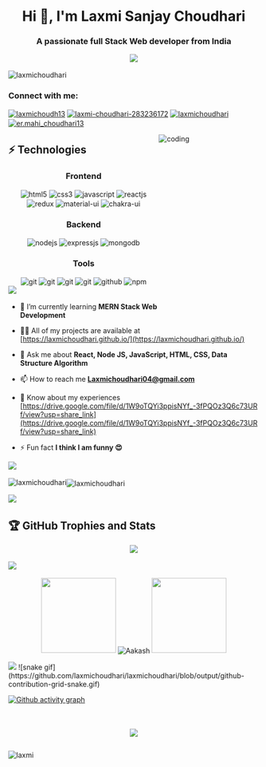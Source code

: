 <h1 align="center">Hi 👋, I'm Laxmi Sanjay Choudhari</h1>

<h3 align="center">A passionate full Stack Web developer from India</h3>

<div align="center" >
 <img src="https://readme-typing-svg.demolab.com?font=Fira+Code&weight=500&size=30&duration=3000&pause=1000&color=6AD3F7&width=460&lines=Hi+👋+I'm+Laxmi+Choudhari;Full+Stack+Web+Developer;Quick+learner;Problem+Solver;Welcome+to+My+profile"/>
</div>



<p align="left"> <img src="https://komarev.com/ghpvc/?username=laxmichoudhari&label=Profile%20views&color=0e75b6&style=flat" alt="laxmichoudhari" /> </p>

<h3 align="left">Connect with me:</h3>
<p align="left">
<a href="https://twitter.com/laxmichoudh13" target="blank"><img align="center" src="https://raw.githubusercontent.com/rahuldkjain/github-profile-readme-generator/master/src/images/icons/Social/twitter.svg" alt="laxmichoudh13" height="30" width="40" /></a>
<a href="https://linkedin.com/in/laxmi-choudhari-283236172" target="blank"><img align="center" src="https://raw.githubusercontent.com/rahuldkjain/github-profile-readme-generator/master/src/images/icons/Social/linked-in-alt.svg" alt="laxmi-choudhari-283236172" height="30" width="40" /></a>
<a href="https://codesandbox.com/laxmichoudhari" target="blank"><img align="center" src="https://raw.githubusercontent.com/rahuldkjain/github-profile-readme-generator/master/src/images/icons/Social/codesandbox.svg" alt="laxmichoudhari" height="30" width="40" /></a>
<a href="https://instagram.com/er.mahi_choudhari13" target="blank"><img align="center" src="https://raw.githubusercontent.com/rahuldkjain/github-profile-readme-generator/master/src/images/icons/Social/instagram.svg" alt="er.mahi_choudhari13" height="30" width="40" /></a>
</p>


<img align="right" height="400" width="40%" alt="coding" src="https://www.bing.com/th/id/OGC.e49266b020eb9e125f4bc87503414444?pid=1.7&rurl=https%3a%2f%2fimages.lemonly.com%2fwp-content%2fuploads%2f2018%2f08%2f07150313%2fHomebase_Thumb_v01.gif&ehk=b4H29LR3MhRw5wkcupcsFbCjD4wkHWMsnTlYEir0Oy4%3d">

<!-- <h3 align="left">Connect with me:</h3>
<p align="left">
<a href="https://twitter.com/laxmichoudh13" target="blank"><img align="center" src="https://raw.githubusercontent.com/rahuldkjain/github-profile-readme-generator/master/src/images/icons/Social/twitter.svg" alt="laxmichoudh13" height="30" width="40" /></a>
<a href="https://linkedin.com/in/laxmi-choudhari-283236172" target="blank"><img align="center" src="https://raw.githubusercontent.com/rahuldkjain/github-profile-readme-generator/master/src/images/icons/Social/linked-in-alt.svg" alt="laxmi-choudhari-283236172" height="30" width="40" /></a>
<a href="https://codesandbox.com/laxmichoudhari" target="blank"><img align="center" src="https://raw.githubusercontent.com/rahuldkjain/github-profile-readme-generator/master/src/images/icons/Social/codesandbox.svg" alt="laxmichoudhari" height="30" width="40" /></a>
<a href="https://instagram.com/er.mahi_choudhari13" target="blank"><img align="center" src="https://raw.githubusercontent.com/rahuldkjain/github-profile-readme-generator/master/src/images/icons/Social/instagram.svg" alt="er.mahi_choudhari13" height="30" width="40" /></a>
</p>
 -->

<!-- <h3 align="left">Languages and Tools:</h3>
<p align="left"> <a href="https://www.w3schools.com/css/" target="_blank" rel="noreferrer"> <img src="https://raw.githubusercontent.com/devicons/devicon/master/icons/css3/css3-original-wordmark.svg" alt="css3" width="40" height="40"/> </a> <a href="https://expressjs.com" target="_blank" rel="noreferrer"> <img src="https://raw.githubusercontent.com/devicons/devicon/master/icons/express/express-original-wordmark.svg" alt="express" width="40" height="40"/> </a> <a href="https://www.w3.org/html/" target="_blank" rel="noreferrer"> <img src="https://raw.githubusercontent.com/devicons/devicon/master/icons/html5/html5-original-wordmark.svg" alt="html5" width="40" height="40"/> </a> <a href="https://developer.mozilla.org/en-US/docs/Web/JavaScript" target="_blank" rel="noreferrer"> <img src="https://raw.githubusercontent.com/devicons/devicon/master/icons/javascript/javascript-original.svg" alt="javascript" width="40" height="40"/> </a> <a href="https://nodejs.org" target="_blank" rel="noreferrer"> <img src="https://raw.githubusercontent.com/devicons/devicon/master/icons/nodejs/nodejs-original-wordmark.svg" alt="nodejs" width="40" height="40"/> </a> <a href="https://reactjs.org/" target="_blank" rel="noreferrer"> <img src="https://raw.githubusercontent.com/devicons/devicon/master/icons/react/react-original-wordmark.svg" alt="react" width="40" height="40"/> </a> <a href="https://redux.js.org" target="_blank" rel="noreferrer"> <img src="https://raw.githubusercontent.com/devicons/devicon/master/icons/redux/redux-original.svg" alt="redux" width="40" height="40"/> </a> </p> -->


## ⚡ Technologies


<div>
 
 <div align="center"><h3 align="center">Frontend</h3>
<img src="https://img.shields.io/badge/html5-%23E34F26.svg?style=for-the-badge&logo=html5&logoColor=white" align="center" alt="html5">
<img src = "https://img.shields.io/badge/css3-%231572B6.svg?style=for-the-badge&logo=css3&logoColor=white" align="center" alt="css3">
<img src ="https://img.shields.io/badge/javascript-%23323330.svg?style=for-the-badge&logo=javascript&logoColor=%23F7DF1E" align="center" alt="javascript">
<img src="https://img.shields.io/badge/React-20232A?style=for-the-badge&logo=react&logoColor=61DAFB"  align="center" alt="reactjs" />
<img src="https://img.shields.io/badge/Redux-593D88?style=for-the-badge&logo=redux&logoColor=white"  align="center" alt="redux" />
<img src="https://img.shields.io/badge/Material%20UI-007FFF?style=for-the-badge&logo=mui&logoColor=white"  align="center" alt="material-ui"/>
<img src = "https://img.shields.io/badge/chakra ui-%234ED1C5.svg?style=for-the-badge&logo=chakraui&logoColor=white" align="center" alt="chakra-ui"/>
</div>
  <div align="center"><h3 align="center">Backend</h3> 
<img src="https://img.shields.io/badge/Node.js-339933?style=for-the-badge&logo=nodedotjs&logoColor=white" align="center" alt="nodejs" />
<img src="https://img.shields.io/badge/Express.js-000000?style=for-the-badge&logo=express&logoColor=white" align="center" alt="expressjs"/>
<img src="https://img.shields.io/badge/MongoDB-4EA94B?style=for-the-badge&logo=mongodb&logoColor=white" align="center" alt="mongodb"/>

 </div>
  <div align="center"><h3 align="center">Tools</h3> 
   <img src="https://img.shields.io/badge/heroku-%23430098.svg?style=for-the-badge&logo=heroku&logoColor=white" align="center" alt="git"/>
   <img src="https://img.shields.io/badge/netlify-%23000000.svg?style=for-the-badge&logo=netlify&logoColor=#00C7B7" align="center" alt="git"/>
   <img src="https://img.shields.io/badge/vercel-%23000000.svg?style=for-the-badge&logo=vercel&logoColor=whit" align="center" alt="git"/>
   <img src="https://img.shields.io/badge/Git-f44d27?style=for-the-badge&logo=git&logoColor=white"  align="center" alt="git"/>
  <img src="https://img.shields.io/badge/GitHub-100000?style=for-the-badge&logo=github&logoColor=white"  align="center" alt="github"/>
  <img src = "https://img.shields.io/badge/NPM-%23000000.svg?style=for-the-badge&logo=npm&logoColor=white" align="center" alt="npm">
   <br/>
 </div>
</div>

<img src="https://user-images.githubusercontent.com/73097560/115834477-dbab4500-a447-11eb-908a-139a6edaec5c.gif">


- 🌱 I’m currently learning **MERN Stack Web Development**

- 👨‍💻 All of my projects are available at [https://laxmichoudhari.github.io/](https://laxmichoudhari.github.io/)

- 💬 Ask me about **React, Node JS, JavaScript, HTML, CSS, Data Structure Algorithm**

- 📫 How to reach me **Laxmichoudhari04@gmail.com**

- 📄 Know about my experiences [https://drive.google.com/file/d/1W9oTQYi3ppisNYf_-3fPQOz3Q6c73URf/view?usp=share_link](https://drive.google.com/file/d/1W9oTQYi3ppisNYf_-3fPQOz3Q6c73URf/view?usp=share_link)

- ⚡ Fun fact **I think I am funny 😍**

<img src="https://user-images.githubusercontent.com/73097560/115834477-dbab4500-a447-11eb-908a-139a6edaec5c.gif">

<p><img align="left" src="https://github-readme-stats.vercel.app/api/top-langs?username=laxmichoudhari&show_icons=true&locale=en&layout=compact" alt="laxmichoudhari" /></p>


<p><img align="center"width="50%" src="https://github-readme-streak-stats.herokuapp.com/?user=laxmichoudhari&" alt="laxmichoudhari" /></p>

<img src="https://user-images.githubusercontent.com/73097560/115834477-dbab4500-a447-11eb-908a-139a6edaec5c.gif">

 ## 🏆 GitHub Trophies and Stats
<p align="center">
  <img src="https://github-profile-trophy.vercel.app/?username=laxmichoudhari&column=-1&theme=chalk&rank=-?&margin-w=25"/>
</P>

<img src="https://user-images.githubusercontent.com/73097560/115834477-dbab4500-a447-11eb-908a-139a6edaec5c.gif">
 
<p align="center">
   <img height="150" width="150" src="https://raw.githubusercontent.com/JayantGoel001/JayantGoel001/master/WEBP/left.webp">
   <img align="center" src="https://github-readme-stats.vercel.app/api?username=laxmichoudhari&count_private=true&theme=dark&animations=true&width=100%&show_icons=true&locale=en" alt="Aakash"/>
   <img height="150" width="150" src="https://raw.githubusercontent.com/JayantGoel001/JayantGoel001/master/WEBP/right.webp">
</p>

<img src="https://user-images.githubusercontent.com/73097560/115834477-dbab4500-a447-11eb-908a-139a6edaec5c.gif">
![snake gif](https://github.com/laxmichoudhari/laxmichoudhari/blob/output/github-contribution-grid-snake.gif)
<!-- <p><img align="center" src="https://raw.githubusercontent.com/AkshatRastogi-1nC0re/AkshatRastogi-1nC0re/output/github-contribution-grid-snake-sissa-white.svg#gh-all-mode" alt="laxmi" height="300" width="100%"/></p> -->

[![Github activity graph](https://github-readme-activity-graph.cyclic.app/graph?username=laxmichoudhari&theme=rogue)](https://github.com/ashutosh00710/github-readme-activity-graph)


<h1 align="center"> <img  src="https://www.bing.com/th/id/OGC.ad4d6bb7ca6d528557d4d6ab2020665f?pid=1.7&rurl=https%3a%2f%2fs3.amazonaws.com%2ffiles.qrz.com%2fw%2ff4bew%2fThankyou.gif&ehk=%2bQV0pyP5%2bD0%2fIFrcOrvZO1%2fySx0LKI09TMkHKrT6cis%3d" />
</h1>


  <p><img align="center" src="https://www.bing.com/th/id/OGC.d992a360ab53e859349b2e7ff5f01ede?pid=1.7&rurl=https%3a%2f%2fcdn.dribbble.com%2fusers%2f721524%2fscreenshots%2f2945201%2fshot-final-sonya-airport.gif&ehk=L6LKCSGAN9lBbb4OiuK88bd%2fYYG5drlPzQGc05jVDEk%3d" alt="laxmi" height="300" width="100%"/></p>
  
  
